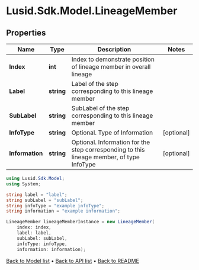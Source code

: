 # Lusid.Sdk.Model.LineageMember

## Properties

Name | Type | Description | Notes
------------ | ------------- | ------------- | -------------
**Index** | **int** | Index to demonstrate position of lineage member in overall lineage | 
**Label** | **string** | Label of the step corresponding to this lineage member | 
**SubLabel** | **string** | SubLabel of the step corresponding to this lineage member | 
**InfoType** | **string** | Optional. Type of Information | [optional] 
**Information** | **string** | Optional. Information for the step corresponding to this lineage member, of type InfoType | [optional] 

```csharp
using Lusid.Sdk.Model;
using System;

string label = "label";
string subLabel = "subLabel";
string infoType = "example infoType";
string information = "example information";

LineageMember lineageMemberInstance = new LineageMember(
    index: index,
    label: label,
    subLabel: subLabel,
    infoType: infoType,
    information: information);
```

[Back to Model list](../README.md#documentation-for-models) &#8226; [Back to API list](../README.md#documentation-for-api-endpoints) &#8226; [Back to README](../README.md)
